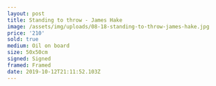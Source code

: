 ```yaml
---
layout: post
title: Standing to throw - James Hake
image: /assets/img/uploads/08-18-standing-to-throw-james-hake.jpg
price: '210'
sold: true
medium: Oil on board
size: 50x50cm
signed: Signed
framed: Framed
date: 2019-10-12T21:11:52.103Z
---
```


